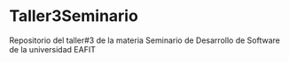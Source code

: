 # Taller3Seminario
Repositorio del taller#3 de la materia Seminario de Desarrollo de Software de la universidad EAFIT
